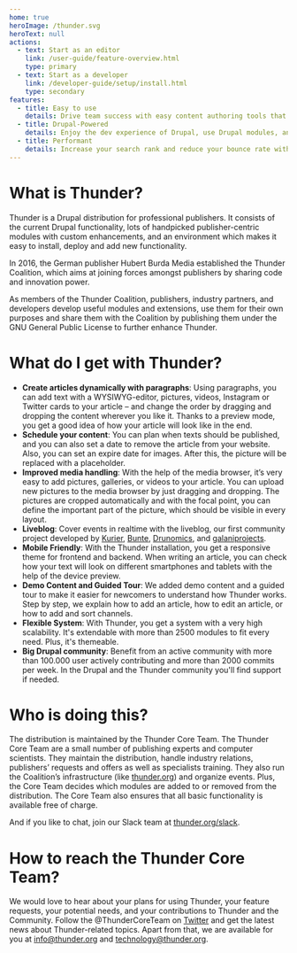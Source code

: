 ```yaml
---
home: true
heroImage: /thunder.svg
heroText: null
actions:
  - text: Start as an editor
    link: /user-guide/feature-overview.html
    type: primary
  - text: Start as a developer
    link: /developer-guide/setup/install.html
    type: secondary
features:
  - title: Easy to use
    details: Drive team success with easy content authoring tools that put your goals within reach - faster.
  - title: Drupal-Powered
    details: Enjoy the dev experience of Drupal, use Drupal modules, and develop custom themes with Drupal.
  - title: Performant
    details: Increase your search rank and reduce your bounce rate with page content that loads blazing fast using Drupal Big Pipe.
---
```


# What is Thunder?

Thunder is a Drupal distribution for professional publishers. It consists of the current Drupal functionality, lots of handpicked publisher-centric modules with custom enhancements, and an environment which makes it easy to install, deploy and add new functionality.

In 2016, the German publisher Hubert Burda Media established the Thunder Coalition, which aims at joining forces amongst publishers by sharing code and innovation power.

As members of the Thunder Coalition, publishers, industry partners, and developers develop useful modules and extensions, use them for their own purposes and share them with the Coalition by publishing them under the GNU General Public License to further enhance Thunder.

# What do I get with Thunder?

* **Create articles dynamically with paragraphs**: Using paragraphs, you can add text with a WYSIWYG-editor, pictures, videos, Instagram or Twitter cards to your article – and change the order by dragging and dropping the content wherever you like it. Thanks to a preview mode, you get a good idea of how your article will look like in the end.
* **Schedule your content**: You can plan when texts should be published, and you can also set a date to remove the article from your website. Also, you can set an expire date for images. After this, the picture will be replaced with a placeholder.
* **Improved media handling**: With the help of the media browser, it’s very easy to add pictures, galleries, or videos to your article. You can upload new pictures to the media browser by just dragging and dropping. The pictures are cropped automatically and with the focal point, you can define the important part of the picture, which should be visible in every layout.
* **Liveblog**: Cover events in realtime with the liveblog, our first community project developed by [Kurier](https://kurier.at/), [Bunte](http://www.bunte.de/), [Drunomics](https://drunomics.com/), and [galaniprojects](http://galaniprojects.de/).
* **Mobile Friendly**: With the Thunder installation, you get a responsive theme for frontend and backend. When writing an article, you can check how your text will look on different smartphones and tablets with the help of the device preview.
* **Demo Content and Guided Tour**: We added demo content and a guided tour to make it easier for newcomers to understand how Thunder works. Step by step, we explain how to add an article, how to edit an article, or how to add and sort channels.
* **Flexible System**: With Thunder, you get a system with a very high scalability. It's extendable with more than 2500 modules to fit every need. Plus, it's themeable.
* **Big Drupal community**: Benefit from an active community with more than 100.000 user actively contributing and more than 2000 commits per week. In the Drupal and the Thunder community you'll find support if needed.

# Who is doing this?

The distribution is maintained by the Thunder Core Team. The Thunder Core Team are a small number of publishing experts and computer scientists. They maintain the distribution, handle industry relations, publishers’ requests and offers as well as specialists training. They also run the Coalition’s infrastructure (like [thunder.org](http://thunder.org/)) and organize events. Plus, the Core Team decides which modules are added to or removed from the distribution. The Core Team also ensures that all basic functionality is available free of charge.

And if you like to chat, join our Slack team at [thunder.org/slack](http://www.thunder.org/slack).

# How to reach the Thunder Core Team?

We would love to hear about your plans for using Thunder, your feature requests, your potential needs, and your contributions to Thunder and the Community. Follow the @ThunderCoreTeam on [Twitter](https://twitter.com/ThunderCoreTeam) and get the latest news about Thunder-related topics.
Apart from that, we are available for you at [info@thunder.org](mailto:info@thunder.org) and [technology@thunder.org](mailto:technology@thunder.org).
